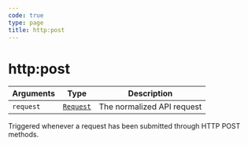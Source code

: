 ```yaml
---
code: true
type: page
title: http:post
---
```


# http:post

<SinceBadge version="1.2.0" />

| Arguments | Type                                                           | Description                |
| --------- | -------------------------------------------------------------- | -------------------------- |
| `request` | [`Request`](/core/2/plugins/constructors/request) | The normalized API request |

Triggered whenever a request has been submitted through HTTP POST methods.
